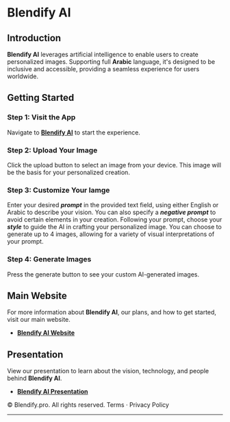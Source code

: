 # Blendify AI

## Introduction

**Blendify AI** leverages artificial intelligence to enable users to create personalized images. Supporting full **Arabic** language, it's designed to be inclusive and accessible, providing a seamless experience for users worldwide.


## Getting Started

### Step 1: Visit the App
Navigate to [**Blendify AI**](https://blendify-ai.streamlit.app/) to start the experience.

### Step 2: Upload Your Image
Click the upload button to select an image from your device. This image will be the basis for your personalized creation.

### Step 3: Customize Your Iamge
Enter your desired ***prompt*** in the provided text field, using either English or Arabic to describe your vision. You can also specify a ***negative prompt*** to avoid certain elements in your creation. Following your prompt, choose your ***style*** to guide the AI in crafting your personalized image. You can choose to generate up to 4 images, allowing for a variety of visual interpretations of your prompt.

### Step 4: Generate Images
Press the generate button to see your custom AI-generated images.

## Main Website

For more information about **Blendify AI**, our plans, and how to get started, visit our main website.

- [**Blendify AI Website**](https://blendify.pro)

## Presentation

View our presentation to learn about the vision, technology, and people behind **Blendify AI**.

- [**Blendify AI Presentation**](https://www.canva.com/design/DAF_nRHpyR4/g1zcl6Z4mW4TvYOUnvENrg/view?utm_content=DAF_nRHpyR4&utm_campaign=designshare&utm_medium=link&utm_source=editor)



© Blendify.pro. All rights reserved. Terms · Privacy Policy

---
